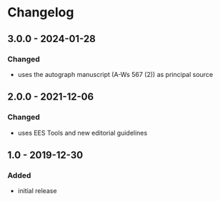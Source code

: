 # Changelog

## 3.0.0 - 2024-01-28

### Changed

- uses the autograph manuscript (A-Ws 567 (2)) as principal source


## 2.0.0 - 2021-12-06

### Changed

- uses EES Tools and new editorial guidelines


## 1.0 - 2019-12-30

### Added

- initial release
